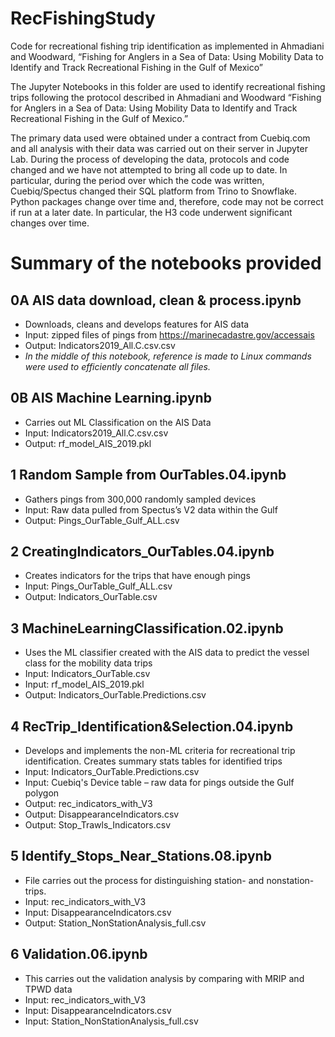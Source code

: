 # RecFishingStudy

Code for recreational fishing trip identification as implemented in Ahmadiani and Woodward, “Fishing for Anglers in a Sea of Data: Using Mobility Data to Identify and Track Recreational Fishing in the Gulf of Mexico”

The Jupyter Notebooks in this folder are used to identify recreational fishing trips following the protocol described in Ahmadiani and Woodward “Fishing for Anglers in a Sea of Data: Using Mobility Data to Identify and Track Recreational Fishing in the Gulf of Mexico.”

The primary data used were obtained under a contract from Cuebiq.com and all analysis with their data was carried out on their server in Jupyter Lab. During the process of developing the data, protocols and code changed and we have not attempted to bring all code up to date. In particular, during the period over which the code was written, Cuebiq/Spectus changed their SQL platform from Trino to Snowflake. Python packages change over time and, therefore, code may not be correct if run at a later date. In particular, the H3 code underwent significant changes over time.

# Summary of the notebooks provided

## 0A AIS data download, clean & process.ipynb
* Downloads, cleans and develops features for AIS data
* Input: 	zipped files of pings from https://marinecadastre.gov/accessais
* Output:	Indicators2019_All.C.csv.csv
* _In the middle of this notebook, reference is made to Linux commands were used to efficiently concatenate all files._

## 0B AIS Machine Learning.ipynb
* Carries out ML Classification on the AIS Data
* Input: 	Indicators2019_All.C.csv.csv
* Output:	rf_model_AIS_2019.pkl

## 1 Random Sample from OurTables.04.ipynb
* Gathers pings from 300,000 randomly sampled devices
* Input: 	Raw data pulled from Spectus’s V2 data within the Gulf
* Output:	Pings_OurTable_Gulf_ALL.csv

## 2 CreatingIndicators_OurTables.04.ipynb
* Creates indicators for the trips that have enough pings
* Input:	Pings_OurTable_Gulf_ALL.csv
* Output:	Indicators_OurTable.csv

## 3 MachineLearningClassification.02.ipynb
* Uses the ML classifier created with the AIS data to predict the vessel class for the mobility data trips
* Input: 	Indicators_OurTable.csv
* Input: 	rf_model_AIS_2019.pkl
* Output: 	Indicators_OurTable.Predictions.csv

## 4 RecTrip_Identification&Selection.04.ipynb
* Develops and implements the non-ML criteria for recreational trip identification. Creates summary stats tables for identified trips
* Input: 	Indicators_OurTable.Predictions.csv
* Input: 	Cuebiq's Device table – raw data for pings outside the Gulf polygon
* Output: 	rec_indicators_with_V3
* Output: 	DisappearanceIndicators.csv
* Output: 	Stop_Trawls_Indicators.csv

## 5 Identify_Stops_Near_Stations.08.ipynb
* File carries out the process for distinguishing station- and nonstation-trips.
* Input: 	rec_indicators_with_V3
* Input: 	DisappearanceIndicators.csv
* Output: 	Station_NonStationAnalysis_full.csv

## 6 Validation.06.ipynb
* This carries out the validation analysis by comparing with MRIP and TPWD data
* Input: 	rec_indicators_with_V3
* Input: 	DisappearanceIndicators.csv
* Input: 	Station_NonStationAnalysis_full.csv
